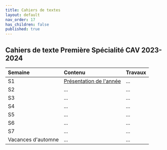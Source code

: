 ```yaml
---
title: Cahiers de textes
layout: default
nav_order: 17
has_children: false
published: true
---
```

## Cahiers de texte Première Spécialité CAV 2023-2024

| Semaine     | Contenu     | Travaux |
| :------------------- | :-------------- | :-------- |
| S1   | [Présentation de l'année](../../docs/Présentation) | ...     |
| S2   | ...     | ...     |
| S3   | ...     | ...     |
| S4   | ...     | ...     |
| S5   | ...     | ...     |
| S6   | ...     | ...     |
| S7   | ...     | ...     |
| Vacances d'automne | ...  | ...     |
